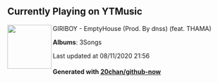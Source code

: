 ## Currently Playing on YTMusic

[<img align="left" width="100" src="https://lh3.googleusercontent.com/HjxNkiBNdEBjHwOXisKLUNme-nTknMDB8E3k1QY3i9GnYFqQH-RtLx6D1AGtj2wFMSh2QXBj7JRUqZ2PEg">](https://music.youtube.com/channel/UCMRvw9TUJB5m32YPrxLu7ag)

GIRIBOY - EmptyHouse (Prod. By dnss) (feat. THAMA)

**Albums**: 3Songs

Last updated at 08/11/2020 21:56

#### Generated with [20chan/github-now](https://github.com/20chan/github-now)


<!--
**20chan/20chan** is a ✨ _special_ ✨ repository because its `README.md` (this file) appears on your GitHub profile.

Here are some ideas to get you started:

- 🔭 I’m currently working on ...
- 🌱 I’m currently learning ...
- 👯 I’m looking to collaborate on ...
- 🤔 I’m looking for help with ...
- 💬 Ask me about ...
- 📫 How to reach me: ...
- 😄 Pronouns: ...
- ⚡ Fun fact: ...
-->
